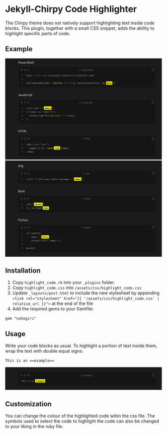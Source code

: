 # Jekyll-Chirpy Code Highlighter

The Chirpy theme does not natively support highlighting text inside code blocks.
This plugin, together with a small CSS snippet, adds the ability to highlight specific parts of code.

## Example
![example](images/example1.png)
![example](images/example2.png)

## Installation
1. Copy `highlight_code.rb` into your `_plugins` folder.
2. Copy `highlight_code.css` into `/assets/css/highlight_code.css`
3. Update `_layouts/post.html` to include the new stylesheet by appending `<link rel="stylesheet" href="{{ '/assets/css/highlight_code.css' | relative_url }}">` at the end of the file
4. Add the required gems to your Gemfile:
```
gem "nokogiri"
```
## Usage
Write your code blocks as usual.
To highlight a portion of text inside them, wrap the text with double equal signs:
```
This is an ==example==
```
![example](images/example3.png)

## Customization 

You can change the colour of the highlighted code wihin the css file. 
The symbols used to select the code to highlight the code can also be changed to your liking in the ruby file.
